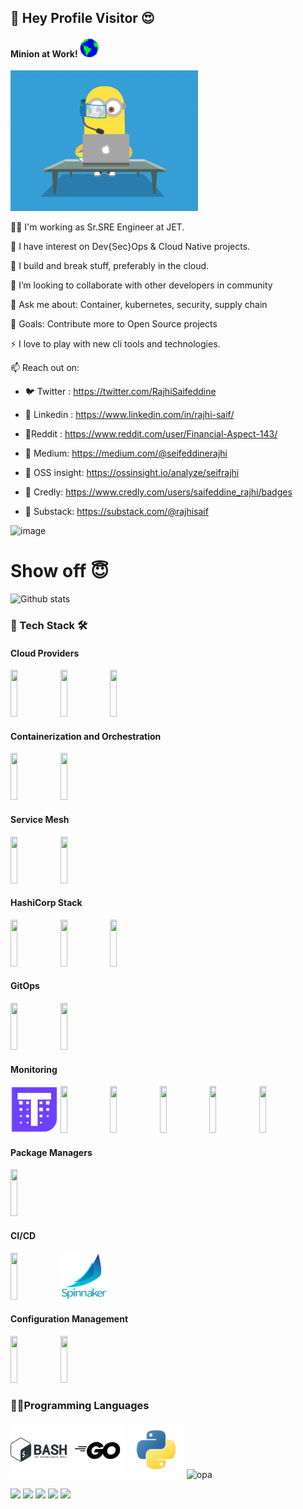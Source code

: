 ## 👋 Hey Profile Visitor 😍


#### Minion at Work!&nbsp;<img src="https://github.com/sumanentc/sumanentc/blob/master/assets/Earth.gif" width="30">


<img src="https://github.com/sumanentc/sumanentc/blob/master/assets/minion.gif" width="300">



👨‍💻 I'm working as Sr.SRE Engineer at JET.

🔭 I have interest on Dev{Sec}Ops & Cloud Native projects.

👨‍ I build and break stuff, preferably in the cloud. 

👯 I’m looking to collaborate with other developers in community

💬 Ask me about: Container, kubernetes, security, supply chain

🥅 Goals: Contribute more to Open Source projects

⚡ I love to play with new cli tools and technologies.


<p align="center">

📫 Reach out on:

  - 🐦 Twitter : https://twitter.com/RajhiSaifeddine
  
  - 📘 Linkedin : https://www.linkedin.com/in/rajhi-saif/
  
  - 🔖Reddit : https://www.reddit.com/user/Financial-Aspect-143/
  
  - 📑 Medium: https://medium.com/@seifeddinerajhi
  
  - 📌 OSS insight: https://ossinsight.io/analyze/seifrajhi

  -  🥇 Credly: https://www.credly.com/users/saifeddine_rajhi/badges

  -  🔗 Substack: https://substack.com/@rajhisaif




![image](https://user-images.githubusercontent.com/26981510/222764134-ca7c4c44-2f57-4dfe-ba63-cf80464dd66a.png)


# Show off 😇

<p align="center">
  
![Github stats](https://github-readme-stats-sigma-five.vercel.app/api?username=seifrajhi)

### 🧰  Tech Stack 🛠

#### Cloud Providers
 
 <p float="left">
   <code><img width="15%" height="75" src="https://www.vectorlogo.zone/logos/amazon_aws/amazon_aws-ar21.svg"></code>
   <code><img width="15%" height="75" src="https://www.vectorlogo.zone/logos/microsoft_azure/microsoft_azure-ar21.svg"></code>
   <code><img width="15%" height="75" src="https://www.vectorlogo.zone/logos/google_cloud/google_cloud-ar21.svg"></code>
 </p>
 
 #### Containerization and Orchestration
 
  <p float="left">
   <code><img width="15%" height="75" src="https://www.vectorlogo.zone/logos/kubernetes/kubernetes-ar21.svg"></code>
   <code><img width="15%" height="75" src="https://www.vectorlogo.zone/logos/docker/docker-ar21.svg"></code>
 </p>
 
 
  #### Service Mesh
 
  <p float="left">
   <code><img width="15%" height="75" src="https://www.vectorlogo.zone/logos/linkerdio/linkerdio-ar21.svg"></code>
   <code><img width="15%" height="75" src="https://www.vectorlogo.zone/logos/istioio/istioio-ar21.svg"></code>
 </p>
 
 
 #### HashiCorp Stack 
 
  <p float="left">
   <code><img width="15%" height="75" src="https://www.vectorlogo.zone/logos/terraformio/terraformio-ar21.svg"></code>
   <code><img width="15%" height="75" src="https://www.vectorlogo.zone/logos/vaultproject/vaultproject-ar21.svg"></code>
   <code><img width="15%" height="75" src="https://www.vectorlogo.zone/logos/consulio/consulio-ar21.svg"></code>
 </p>
 
 #### GitOps 
 
  <p float="left">
   <code><img width="15%" height="75" src="https://www.vectorlogo.zone/logos/argoprojio/argoprojio-ar21.svg"></code>
   <code><img width="15%" height="75" src="https://www.vectorlogo.zone/logos/fluxcdio/fluxcdio-ar21.svg"></code>
 </p>
 
  #### Monitoring 
   
  <p float="left">
   <code><img width="15%" height="75" src="https://raw.githubusercontent.com/cncf/artwork/master/projects/thanos/icon/color/thanos-icon-color.svg"></code>
   <code><img width="15%" height="75" src="https://www.vectorlogo.zone/logos/grafana/grafana-ar21.svg"></code>
   <code><img width="15%" height="75" src="https://www.vectorlogo.zone/logos/prometheusio/prometheusio-ar21.svg"></code>
   <code><img width="15%" height="75" src="https://www.vectorlogo.zone/logos/elastic/elastic-ar21.svg"></code>
   <code><img width="15%" height="75" src="https://www.vectorlogo.zone/logos/elasticco_logstash/elasticco_logstash-ar21.svg"></code>
   <code><img width="15%" height="75" src="https://www.vectorlogo.zone/logos/elasticco_kibana/elasticco_kibana-ar21.svg"></code>
 </p>
 
 #### Package Managers 
 
   <p float="left">
   <code><img width="15%" height="75" src="https://www.vectorlogo.zone/logos/helmsh/helmsh-ar21.svg"></code>
 </p>
 
#### CI/CD

   <p float="left">
   <code><img width="15%" height="75" src="https://www.vectorlogo.zone/logos/jenkins/jenkins-ar21.svg"></code>
   <code><img width="15%" height="75" src="https://github.com/cncf/landscape/blob/master/hosted_logos/spinnaker.svg"></code>
 </p>
 
 #### Configuration Management 
 
   <p float="left">
   <code><img width="15%" height="75" src="https://www.vectorlogo.zone/logos/chefio/chefio-ar21.svg"></code>
   <code><img width="15%" height="75" src="https://www.vectorlogo.zone/logos/ansible/ansible-ar21.svg"></code>
 </p>




### 👩‍💻Programming Languages
<p align="left">
<img src="https://raw.githubusercontent.com/github/explore/80688e429a7d4ef2fca1e82350fe8e3517d3494d/topics/bash/bash.png" alt="bash" width="90" height="90"/> 
<img src="https://raw.githubusercontent.com/github/explore/80688e429a7d4ef2fca1e82350fe8e3517d3494d/topics/go/go.png" alt="go" width="90" height="90"/>
<img src="https://raw.githubusercontent.com/github/explore/80688e429a7d4ef2fca1e82350fe8e3517d3494d/topics/python/python.png" alt="python" width="90" height="90"/> 
<img src="https://camo.githubusercontent.com/aee47673482ae9337b1a495f7e747d35e55f4a3081e5cd65768e65686f6f2de4/68747470733a2f2f7777772e766563746f726c6f676f2e7a6f6e652f6c6f676f732f6f70656e706f6c6963796167656e742f6f70656e706f6c6963796167656e742d617232312e737667" alt="opa" width="100" height="100"/> 
</p>

![](http://github-profile-summary-cards.vercel.app/api/cards/profile-details?username=seifrajhi&theme=github_dark)
![](http://github-profile-summary-cards.vercel.app/api/cards/repos-per-language?username=seifrajhi&theme=github_dark)
![](http://github-profile-summary-cards.vercel.app/api/cards/most-commit-language?username=seifrajhi&theme=github_dark)
![](http://github-profile-summary-cards.vercel.app/api/cards/stats?username=seifrajhi&theme=github_dark)
![](http://github-profile-summary-cards.vercel.app/api/cards/productive-time?username=seifrajhi&theme=github_dark&utcOffset=8)
     
